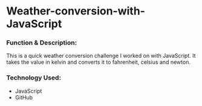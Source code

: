 # Weather-conversion-with-JavaScript

<h3>Function & Description:</h3>
This is a quick weather conversion challenge I worked on with JavaScript. It takes the value in kelvin and converts it to fahrenheit, celsius and newton.

<h3>Technology Used:</h3>

- JavaScript
- GitHub 





